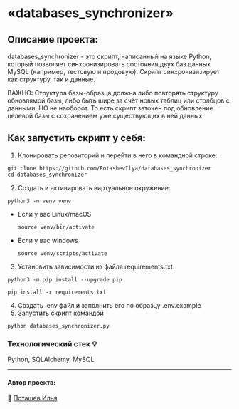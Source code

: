 # «databases_synchronizer»

## Описание проекта: 
databases_synchronizer - это скрипт, написанный на языке Python, который позволяет синхронизировать состояния двух баз данных MySQL (например, тестовую и продовую). Скрипт синхронизизирует как структуру, так и данные. 

ВАЖНО: Структура базы-образца должна либо повторять структуру обновлямой базы, либо быть шире за счёт новых таблиц или столбцов с данными, НО не наоборот. То есть скрипт заточен под обновление целевой базы с сохранением уже существующих в ней данных. 

## Как запустить скрипт у себя:
1. Клонировать репозиторий и перейти в него в командной строке:

```
git clone https://github.com/PotashevIlya/databases_synchronizer
cd databases_synchronizer
```
2. Cоздать и активировать виртуальное окружение:

```
python3 -m venv venv
```

* Если у вас Linux/macOS

    ```
    source venv/bin/activate
    ```

* Если у вас windows

    ```
    source venv/scripts/activate
    ```
3. Установить зависимости из файла requirements.txt:

```
python3 -m pip install --upgrade pip
```

```
pip install -r requirements.txt
```
4. Создать .env файл и заполнить его по образцу .env.example
5. Запустить скрипт командой
```
python databases_synchronizer.py
```
### Технологический стек :bulb:
Python, SQLAlchemy, MySQL
___  
#### Автор проекта:  
:small_orange_diamond: [Поташев Илья](https://github.com/PotashevIlya) 
